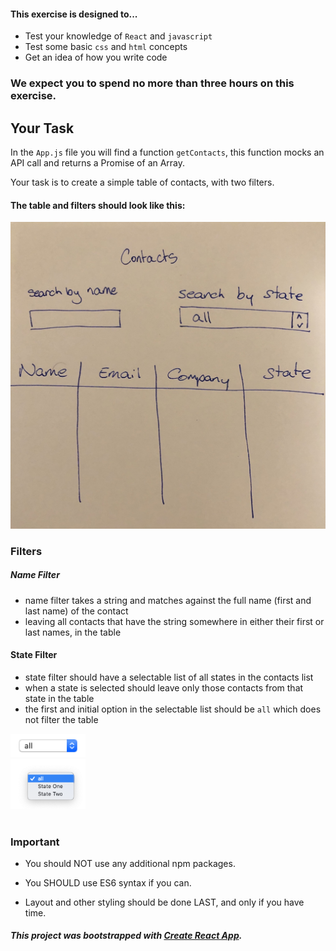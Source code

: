 

#### This exercise is designed to...
- Test your knowledge of `React` and `javascript`
- Test some basic `css` and `html` concepts
- Get an idea of how you write code

### We expect you to spend no more than three hours on this exercise.

## Your Task

In the `App.js` file you will find a function `getContacts`, this function mocks an API call and returns a Promise of an Array.

Your task is to create a simple table of contacts, with two filters.

#### The table and filters should look like this:

<p align="left">
  <img src="images/react-exercise.jpg" width="600" title="hover text">
</p>

### Filters

##### Name Filter
- name filter takes a string and matches against the full name (first and last name) of the contact
- leaving all contacts that have the string somewhere in either their first or last names, in the table

#### State Filter
- state filter should have a selectable list of all states in the contacts list
- when a state is selected should leave only those contacts from that state in the table
- the first and initial option in the selectable list should be `all` which does not filter the table

<div align="left">
  <img src="images/dropdown_one.png" width="120" title="hover text">
</div>
<div align="left">
  <img src="images/dropdown_two.png" width="120" title="hover text">
</div>

<br/>

### Important

- You should NOT use any additional npm packages.

- You SHOULD use ES6 syntax if you can.

- Layout and other styling should be done LAST, and only if you have time.


##### This project was bootstrapped with [Create React App](https://github.com/facebook/create-react-app).
